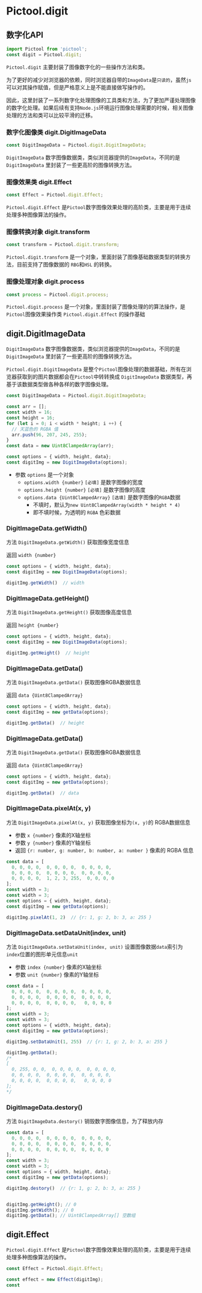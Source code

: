 # Pictool.digit

## 数字化API

```js
import Pictool from 'pictool';
const digit = Pictool.digit;
```

`Pictool.digit` 主要封装了图像数字化的一些操作方法和类。

为了更好的减少对浏览器的依赖，同时浏览器自带的`ImageData`是`只读的`，虽然`js`可以对其操作赋值，但是严格意义上是不能直接做写操作的。

因此，这里封装了一系列数字化处理图像的工具类和方法，为了更加严谨处理图像的数字化处理。如果后续有支持`Node.js`环境运行图像处理需要的时候，相关图像处理的方法和类可以比较平滑的迁移。

### 数字化图像类 digit.DigitImageData

```js
const DigitImageData = Pictool.digit.DigitImageData;
```

`DigitImageData` 数字图像数据类，类似浏览器提供的`ImageData`，不同的是 `DigitImageData` 里封装了一些更高阶的图像转换方法。


### 图像效果类 digit.Effect

```js
const Effect = Pictool.digit.Effect;
```
`Pictool.digit.Effect` 是`Pictool`数字图像效果处理的高阶类，主要是用于连续处理多种图像算法的操作。


### 图像转换对象 digit.transform

```js
const transform = Pictool.digit.transform;
```

`Pictool.digit.transform` 是一个对象，里面封装了图像基础数据类型的转换方法，目前支持了图像数据的 `RBG`和`HSL` 的转换。

### 图像处理对象 digit.process

```js
const process = Pictool.digit.process;
```
`Pictool.digit.process` 是一个对象，里面封装了图像处理的的算法操作，是`Pictool`图像效果操作类 `Pictool.digit.Effect` 的操作基础


## digit.DigitImageData

`DigitImageData` 数字图像数据类，类似浏览器提供的`ImageData`，不同的是 `DigitImageData` 里封装了一些更高阶的图像转换方法。

`Pictool.digit.DigitImageData` 是整个`Pictool`图像处理的数据基础，所有在浏览器获取到的图片数据都会在`Pictool`中转转换成 `DigitImageData` 数据类型，再基于该数据类型做各种各样的数字图像处理。



```js
const DigitImageData = Pictool.digit.DigitImageData;

const arr = [];
const width = 16;
const height = 16;
for (let i = 0; i < width * height; i ++) {
  // 天蓝色的 RGBA 值
  arr.push(96, 207, 245, 255);
}
const data = new Uint8ClampedArray(arr);

const options = { width, height, data};
const digitImg = new DigitImageData(options);
```

- 参数 `options` 是一个对象
  - `options.width {number}` `[必填]` 是数字图像的宽度
  - `options.height {number}` `[必填]` 是数字图像的高度
  - `options.data {Uint8ClampedArray}` `[选填]` 是数字图像的`RGBA`数据
    - 不填时，默认为`new Uint8ClampedArray(width * height * 4)`
    - 即不填时候，为透明的 `RGBA` 色彩数据



### DigitImageData.getWidth()

方法 `DigitImageData.getWidth()`
获取图像宽度信息

返回 `width {number}`

```js
const options = { width, height, data};
const digitImg = new DigitImageData(options);

digitImg.getWidth()  // width
```


### DigitImageData.getHeight()

方法 `DigitImageData.getHeight()`
获取图像高度信息

返回 `height {number}`

```js
const options = { width, height, data};
const digitImg = new DigitImageData(options);

digitImg.getHeight()  // height
```

### DigitImageData.getData()

方法 `DigitImageData.getData()`
获取图像RGBA数据信息

返回 `data {Uint8ClampedArray}`

```js
const options = { width, height, data};
const digitImg = new getData(options);

digitImg.getData()  // height
```

### DigitImageData.getData()

方法 `DigitImageData.getData()`
获取图像RGBA数据信息

返回 `data {Uint8ClampedArray}`

```js
const options = { width, height, data};
const digitImg = new getData(options);

digitImg.getData()  // data
```

### DigitImageData.pixelAt(x, y)

方法 `DigitImageData.pixelAt(x, y)`
获取图像坐标为`(x, y)`的 RGBA数据信息

- 参数 `x {number}` 像素的X轴坐标 
- 参数 `y {number}` 像素的Y轴坐标 
- 返回 `{r: number, g: number, b: number, a: number }` 像素的 RGBA 信息

```js
const data = [
  0, 0, 0, 0,  0, 0, 0, 0,  0, 0, 0, 0,  
  0, 0, 0, 0,  0, 0, 0, 0,  0, 0, 0, 0,
  0, 0, 0, 0,  1, 2, 3, 255,  0, 0, 0, 0 
];
const width = 3;
const width = 3;
const options = { width, height, data};
const digitImg = new getData(options);

digitImg.pixelAt(1, 2)  // {r: 1, g: 2, b: 3, a: 255 }
```

### DigitImageData.setDataUnit(index, unit)

方法 `DigitImageData.setDataUnit(index, unit)`
设置图像数据`data`索引为`index`位置的图形单元信息`unit`

- 参数 `index {number}` 像素的X轴坐标 
- 参数 `unit {number}` 像素的Y轴坐标 

```js
const data = [
  0, 0, 0, 0,  0, 0, 0, 0,  0, 0, 0, 0,  
  0, 0, 0, 0,  0, 0, 0, 0,  0, 0, 0, 0,
  0, 0, 0, 0,  0, 0, 0, 0,   0, 0, 0, 0 
];
const width = 3;
const width = 3;
const options = { width, height, data};
const digitImg = new getData(options);

digitImg.setDataUnit(1, 255)  // {r: 1, g: 2, b: 3, a: 255 }

digitImg.getData();
/*
[
  0, 255, 0, 0,  0, 0, 0, 0,  0, 0, 0, 0,  
  0, 0, 0, 0,  0, 0, 0, 0,  0, 0, 0, 0,
  0, 0, 0, 0,  0, 0, 0, 0,   0, 0, 0, 0 
];
*/
```


### DigitImageData.destory()

方法 `DigitImageData.destory()`
销毁数字图像信息，为了释放内存

```js
const data = [
  0, 0, 0, 0,  0, 0, 0, 0,  0, 0, 0, 0,  
  0, 0, 0, 0,  0, 0, 0, 0,  0, 0, 0, 0,
  0, 0, 0, 0,  0, 0, 0, 0,  0, 0, 0, 0 
];
const width = 3;
const width = 3;
const options = { width, height, data};
const digitImg = new getData(options);

digitImg.destory()  // {r: 1, g: 2, b: 3, a: 255 }


digitImg.getHeight(); // 0
digitImg.getWidth(); // 0
digitImg.getData(); // Uint8ClampedArray[] 空数组

```


## digit.Effect

`Pictool.digit.Effect` 是`Pictool`数字图像效果处理的高阶类，主要是用于连续处理多种图像算法的操作。

```js
const Effect = Pictool.digit.Effect;

const effect = new Effect(digitImg);
const 
```
